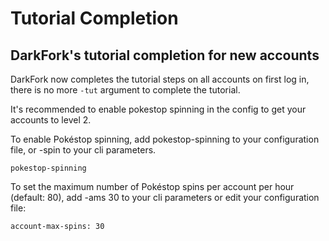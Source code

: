 # Tutorial Completion
## DarkFork's tutorial completion for new accounts
DarkFork now completes the tutorial steps on all accounts on first log in, there is no more `-tut` argument to complete the tutorial.

It's recommended to enable pokestop spinning in the config to get your accounts to level 2.

To enable Pokéstop spinning, add pokestop-spinning to your configuration file, or -spin to your cli parameters.

```
pokestop-spinning
```

To set the maximum number of Pokéstop spins per account per hour (default: 80), add -ams 30 to your cli parameters or edit your configuration file:

```
account-max-spins: 30
```
